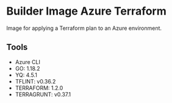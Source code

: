 # Builder Image Azure Terraform

Image for applying a Terraform plan to an Azure environment.

## Tools

- Azure CLI
- GO: 1.18.2
- YQ: 4.5.1
- TFLINT: v0.36.2
- TERRAFORM: 1.2.0
- TERRAGRUNT: v0.37.1

